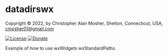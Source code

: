# datadirswx

Copyright © 2022, by Christopher Alan Mosher, Shelton, Connecticut, USA, cmosher01@gmail.com

[![License](https://img.shields.io/github/license/cmosher01/datadirswx.svg)](https://www.gnu.org/licenses/gpl.html)
[![Donate](https://img.shields.io/badge/Donate-PayPal-green.svg)](https://www.paypal.com/cgi-bin/webscr?cmd=_s-xclick&hosted_button_id=CVSSQ2BWDCKQ2)

Example of how to use wxWidgets wxStandardPaths.
